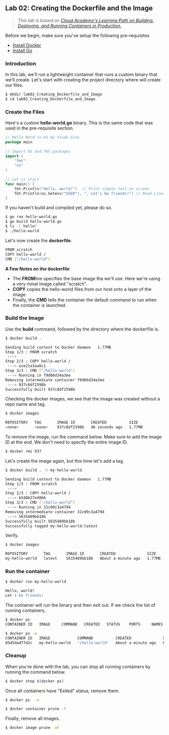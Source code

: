 
## Lab 02: Creating the Dockerfile and the Image 

> *This lab is based on [Cloud Academy's Learning Path on Building, Deploying, and Running Containers in Production.](https://cloudacademy.com/learning-paths/building-deploying-and-running-containers-in-production-1-888/)*

Before we begin, make sure you've setup the following pre-requisites

  - [Install Docker](../README.md#pre-requisites)
  - [Install Go](../README.md#pre-requisites)

### Introduction

In this lab, we'll run a lightweight container that runs a custom binary that we'll create. Let's start with creating the project directory where will create our files.

```bash
$ mkdir lab02_Creating_Dockerfile_and_Image 
$ cd lab02_Creating_Dockerfile_and_Image 
```

### Create the Files

Here's a custom **hello-world.go** binary. This is the same code that was used in the pre-requisite section.

```go
// Hello Word in Go by Vivek Gite
package main
 
// Import OS and fmt packages
import ( 
	"fmt" 
	"os" 
)
 
// Let us start
func main() {
    fmt.Println("Hello, world!")  // Print simple text on screen
    fmt.Println(os.Getenv("USER"), ", Let's be friends!") // Read Linux $USER environment variable 
} 
```

If you haven't build and compiled yet, please do so.

```bash
$ go run hello-world.go 
$ go build hello-world.go
$ ls -l hello*
$ ./hello-world
```

Let's now create the **dockerfile**. 

```bash
FROM scratch
COPY hello-world /
CMD ["/hello-world"]
```

**A Few Notes on the dockerfile**

- The **FROM**line specifies the base image tha we'll use. Here we're using a very minal image called "scratch".
- **COPY** copies the hello-world files from our host onto a layer of the image.
- Finally, the **CMD** tells the container the default command to run when the container is launched.

### Build the Image

Use the **build** command, followed by the directory where the dockerfile is.

```bash
$ docker build .
```
```bash
Sending build context to Docker daemon   1.77MB
Step 1/3 : FROM scratch
 --->
Step 2/3 : COPY hello-world /
 ---> ace21a3aa6c1
Step 3/3 : CMD ["/hello-world"]
 ---> Running in f9d66d34a3ee
Removing intermediate container f9d66d34a3ee
 ---> 937c8df2598b
Successfully built 937c8df2598b 
```

Checking the docker images, we see that the image was created without a repo name and tag.

```bash
$ docker images

REPOSITORY   TAG       IMAGE ID       CREATED          SIZE
<none>       <none>    937c8df2598b   46 seconds ago   1.77MB 
```

To remove the image, run the command below. Make sure to add the image ID at the end. We don't need to specify the entire image ID.

```bash
$ docker rmi 937 
```

Let's create the image again, but this time let's add a tag.

```bash
$ docker build . -t my-hello-world
```
```bash
Sending build context to Docker daemon   1.77MB
Step 1/3 : FROM scratch
 --->
Step 2/3 : COPY hello-world /
 ---> b540b27e4866
Step 3/3 : CMD ["/hello-world"]
 ---> Running in 31c09c3a4794
Removing intermediate container 31c09c3a4794
 ---> 5635489bb18b
Successfully built 5635489bb18b
Successfully tagged my-hello-world:latest 
```

Verify.

```bash
$ docker images

REPOSITORY       TAG       IMAGE ID       CREATED              SIZE
my-hello-world   latest    5635489bb18b   About a minute ago   1.77MB 
```

### Run the container

```bash
$ docker run my-hello-world

Hello, world!
Let's be friends! 
```

The container will run the binary and then exit out. If we check the list of running containers,

```bash
$ docker ps
CONTAINER ID   IMAGE     COMMAND   CREATED   STATUS    PORTS     NAMES 
```
```bash
$ docker ps -a
CONTAINER ID   IMAGE            COMMAND          CREATED              STATUS                          PORTS     NAMES
05d5dad77d2c   my-hello-world   "/hello-world"   About a minute ago   Exited (0) About a minute ago             wonderful_rhodes 
```

### Cleanup 

When you're done with the lab, you can stop all running containers by running the command below.

```bash
$ docker stop $(docker ps) 
```

Once all containers have "Exited" status, remove them.

```bash
$ docker ps  -a 
```
```bash
$ docker container prune -f 
```

Finally, remove all images.

```bash
$ docker image prune -af 
```

